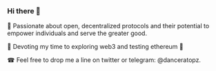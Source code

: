 ### Hi there 👋

💞 Passionate about open, decentralized protocols and their potential to empower individuals and serve the greater good.

🔭 Devoting my time to exploring web3 and testing ethereum 🧪

☎ Feel free to drop me a line on twitter or telegram: @danceratopz.

<!--
**danceratopz/danceratopz** is a ✨ _special_ ✨ repository because its `README.md` (this file) appears on your GitHub profile.

Here are some ideas to get you started:

- 🔭 I’m currently working on ...
- 🌱 I’m currently learning ...
- 👯 I’m looking to collaborate on ...
- 🤔 I’m looking for help with ...
- 💬 Ask me about ...
- 📫 How to reach me: ...
- 😄 Pronouns: ...
- ⚡ Fun fact: ...
-->
